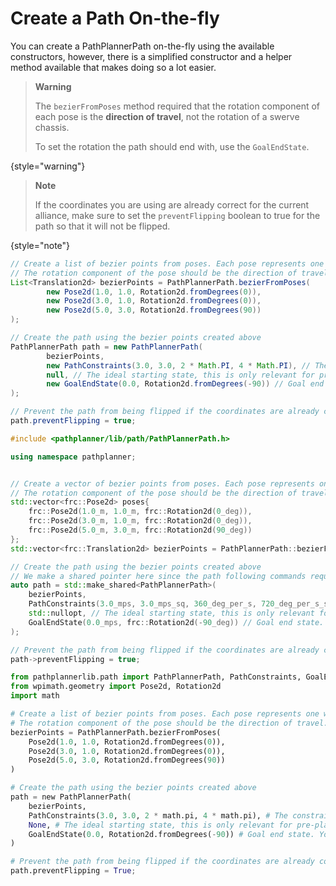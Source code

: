 # Create a Path On-the-fly

You can create a PathPlannerPath on-the-fly using the available constructors, however, there is a simplified constructor
and a helper method available that makes doing so a lot easier.

> **Warning**
>
> The `bezierFromPoses` method required that the rotation component of each pose is the **direction of travel**, not the
> rotation of a swerve chassis.
>
> To set the rotation the path should end with, use the `GoalEndState`.
>
{style="warning"}

> **Note**
>
> If the coordinates you are using are already correct for the current alliance, make sure to set the `preventFlipping`
> boolean to true for the path so that it will not be flipped.
>
{style="note"}

<tabs group="pplib-language">
<tab title="Java" group-key="java">

```Java
// Create a list of bezier points from poses. Each pose represents one waypoint. 
// The rotation component of the pose should be the direction of travel. Do not use holonomic rotation.
List<Translation2d> bezierPoints = PathPlannerPath.bezierFromPoses(
        new Pose2d(1.0, 1.0, Rotation2d.fromDegrees(0)),
        new Pose2d(3.0, 1.0, Rotation2d.fromDegrees(0)),
        new Pose2d(5.0, 3.0, Rotation2d.fromDegrees(90))
);

// Create the path using the bezier points created above
PathPlannerPath path = new PathPlannerPath(
        bezierPoints,
        new PathConstraints(3.0, 3.0, 2 * Math.PI, 4 * Math.PI), // The constraints for this path. If using a differential drivetrain, the angular constraints have no effect.
        null, // The ideal starting state, this is only relevant for pre-planned paths, so can be null for on-the-fly paths.
        new GoalEndState(0.0, Rotation2d.fromDegrees(-90)) // Goal end state. You can set a holonomic rotation here. If using a differential drivetrain, the rotation will have no effect.
);

// Prevent the path from being flipped if the coordinates are already correct
path.preventFlipping = true;
```

</tab>
<tab title="C++" group-key="cpp">

```C++
#include <pathplanner/lib/path/PathPlannerPath.h>

using namespace pathplanner;


// Create a vector of bezier points from poses. Each pose represents one waypoint. 
// The rotation component of the pose should be the direction of travel. Do not use holonomic rotation.
std::vector<frc::Pose2d> poses{
    frc::Pose2d(1.0_m, 1.0_m, frc::Rotation2d(0_deg)),
    frc::Pose2d(3.0_m, 1.0_m, frc::Rotation2d(0_deg)),
    frc::Pose2d(5.0_m, 3.0_m, frc::Rotation2d(90_deg))
};
std::vector<frc::Translation2d> bezierPoints = PathPlannerPath::bezierFromPoses(poses);

// Create the path using the bezier points created above
// We make a shared pointer here since the path following commands require a shared pointer
auto path = std::make_shared<PathPlannerPath>(
    bezierPoints,
    PathConstraints(3.0_mps, 3.0_mps_sq, 360_deg_per_s, 720_deg_per_s_sq), // The constraints for this path. If using a differential drivetrain, the angular constraints have no effect.
    std::nullopt, // The ideal starting state, this is only relevant for pre-planned paths, so can be nullopt for on-the-fly paths.
    GoalEndState(0.0_mps, frc::Rotation2d(-90_deg)) // Goal end state. You can set a holonomic rotation here. If using a differential drivetrain, the rotation will have no effect.
);

// Prevent the path from being flipped if the coordinates are already correct
path->preventFlipping = true;
```

</tab>
<tab title="Python" group-key="python">

```Python
from pathplannerlib.path import PathPlannerPath, PathConstraints, GoalEndState
from wpimath.geometry import Pose2d, Rotation2d
import math

# Create a list of bezier points from poses. Each pose represents one waypoint. 
# The rotation component of the pose should be the direction of travel. Do not use holonomic rotation.
bezierPoints = PathPlannerPath.bezierFromPoses(
    Pose2d(1.0, 1.0, Rotation2d.fromDegrees(0)),
    Pose2d(3.0, 1.0, Rotation2d.fromDegrees(0)),
    Pose2d(5.0, 3.0, Rotation2d.fromDegrees(90))
)

# Create the path using the bezier points created above
path = new PathPlannerPath(
    bezierPoints,
    PathConstraints(3.0, 3.0, 2 * math.pi, 4 * math.pi), # The constraints for this path. If using a differential drivetrain, the angular constraints have no effect.
    None, # The ideal starting state, this is only relevant for pre-planned paths, so can be None for on-the-fly paths.
    GoalEndState(0.0, Rotation2d.fromDegrees(-90)) # Goal end state. You can set a holonomic rotation here. If using a differential drivetrain, the rotation will have no effect.
)

# Prevent the path from being flipped if the coordinates are already correct
path.preventFlipping = True;
```

</tab>
</tabs>